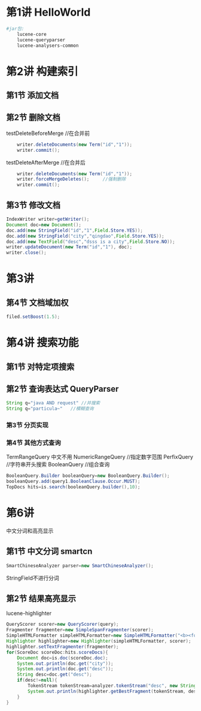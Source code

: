 # 第1讲 HelloWorld
```sh
#jar包:
    lucene-core
    lucene-queryparser
    lucene-analysers-common
```

# 第2讲 构建索引
## 第1节 添加文档

## 第2节 删除文档
testDeleteBeforeMerge   //在合并前
```java
	writer.deleteDocuments(new Term("id","1"));
	writer.commit();
```
testDeleteAfterMerge   //在合并后
```java
	writer.deleteDocuments(new Term("id","1"));
	writer.forceMergeDeletes(); 	//强制删除
	writer.commit();

```
## 第3节 修改文档
```java
IndexWriter writer=getWriter();
Document doc=new Document();
doc.add(new StringField("id","1",Field.Store.YES));
doc.add(new StringField("city","qingdao",Field.Store.YES));
doc.add(new TextField("desc","dsss is a city",Field.Store.NO));
writer.updateDocument(new Term("id","1"), doc);
writer.close();
```
# 第3讲
## 第4节 文档域加权
```java
filed.setBoost(1.5);
```

# 第4讲 搜索功能
## 第1节 对特定项搜索

## 第2节 查询表达式 QueryParser

```java
String q="java AND request" //并搜索
String q="particula~"   //模糊查询
```

### 第3节 分页实现 

### 第4节 其他方式查询
TermRangeQuery      中文不用
NumericRangeQuery   //指定数字范围
PerfixQuery     //字符串开头搜索
BooleanQuery    //组合查询

```java
BooleanQuery.Builder booleanQuery=new BooleanQuery.Builder();
booleanQuery.add(query1.BooleanClause.Occur.MUST);
TopDocs hits=is.search(booleanQuery.builder(),10);
```

# 第6讲 
中文分词和高亮显示
## 第1节 中文分词 smartcn
```java
SmartChineseAnalyzer parser=new SmartChineseAnalyzer();
```
StringField不进行分词

## 第2节 结果高亮显示
lucene-highlighter
```java
QueryScorer scorer=new QueryScorer(query);
Fragmenter fragmenter=new SimpleSpanFragmenter(scorer);
SimpleHTMLFormatter simpleHTMLFormatter=new SimpleHTMLFormatter("<b><font color='red'>","</font></b>");
Highlighter highlighter=new Highlighter(simpleHTMLFormatter, scorer);
highlighter.setTextFragmenter(fragmenter);
for(ScoreDoc scoreDoc:hits.scoreDocs){
    Document doc=is.doc(scoreDoc.doc);
    System.out.println(doc.get("city"));
    System.out.println(doc.get("desc"));
    String desc=doc.get("desc");
    if(desc!=null){
        TokenStream tokenStream=analyzer.tokenStream("desc", new StringReader(desc));
        System.out.println(highlighter.getBestFragment(tokenStream, desc));
    }
}
```